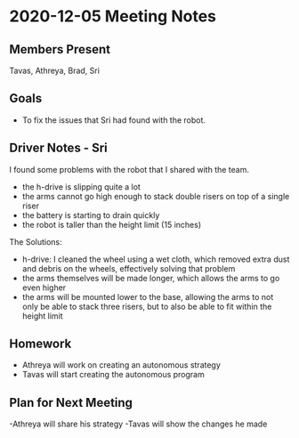 # 2020-12-05 Meeting Notes

## Members Present  
Tavas, Athreya, Brad, Sri

## Goals  
- To fix the issues that Sri had found with the robot. 

## Driver Notes - Sri
I found some problems with the robot that I shared with the team.
- the h-drive is slipping quite a lot
- the arms cannot go high enough to stack double risers on top of a single riser
- the battery is starting to drain quickly
- the robot is taller than the height limit (15 inches)

The Solutions:
- h-drive: I cleaned the wheel using a wet cloth, which removed extra dust and debris on the wheels, effectively solving that problem
- the arms themselves will be made longer, which allows the arms to go even higher
- the arms will be mounted lower to the base, allowing the arms to not only be able to stack three risers, but to also be able to fit within the height limit

## Homework  
- Athreya will work on creating an autonomous strategy
- Tavas will start creating the autonomous program


## Plan for Next Meeting  
-Athreya will share his strategy 
-Tavas will show the changes he made 
